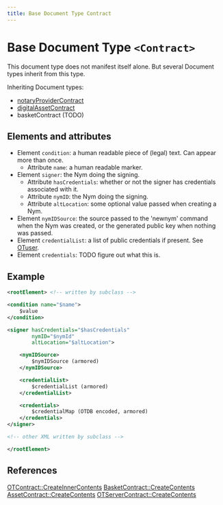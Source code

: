 ```yaml
---
title: Base Document Type Contract
---
```


# Base Document Type `<Contract>`

This document type does not manifest itself alone. But several Document types
inherit from this type.

Inheriting Document types:
* [notaryProviderContract](notaryProviderContract.md)
* [digitalAssetContract](digitalAssetContract.md)
* basketContract (TODO)

## Elements and attributes
* Element `condition`: a human readable piece of (legal) text. Can appear more
  than once.
  * Attribute `name`: a human readable marker.
* Element `signer`: the Nym doing the signing.
  * Attribute `hasCredentials`: whether or not the signer has credentials
    associated with it.
  * Attribute `nymID`: the Nym doing the signing.
  * Attribute `altLocation`: some optional value passed when creating a Nym.
* Element `nymIDSource`: the source passed to the 'newnym' command when the Nym
  was created, or the generated public key when nothing was passed.
* Element `credentialList`: a list of public credentials if present. See
  [OTuser](OTuser.md).
* Element `credentials`: TODO figure out what this is.

## Example

```xml
<rootElement> <!-- written by subclass -->

<condition name="$name">
    $value
</condition>

<signer hasCredentials="$hasCredentials"
        nymID="$nymId"
        altLocation="$altLocation">

    <nymIDSource>
        $nymIDSource (armored)
    </nymIDSource>

    <credentialList>
        $credentialList (armored)
    </credentialList>

    <credentials>
        $credentialMap (OTDB encoded, armored)
    </credentials>
</signer>

<!-- other XML written by subclass -->

</rootElement>
```

## References
[OTContract::CreateInnerContents](https://github.com/Open-Transactions/opentxs/blob/7cf2be697c5dc4e06cd95d77787373c9285ecce3/src/core/OTContract.cpp#L2158)
[BasketContract::CreateContents](https://github.com/Open-Transactions/opentxs/blob/7cf2be697c5dc4e06cd95d77787373c9285ecce3/src/basket/BasketContract.cpp#L175)
[AssetContract::CreateContents](https://github.com/Open-Transactions/opentxs/blob/7cf2be697c5dc4e06cd95d77787373c9285ecce3/src/core/AssetContract.cpp#L776)
[OTServerContract::CreateContents](https://github.com/Open-Transactions/opentxs/blob/7cf2be697c5dc4e06cd95d77787373c9285ecce3/src/core/OTServerContract.cpp#L204)

